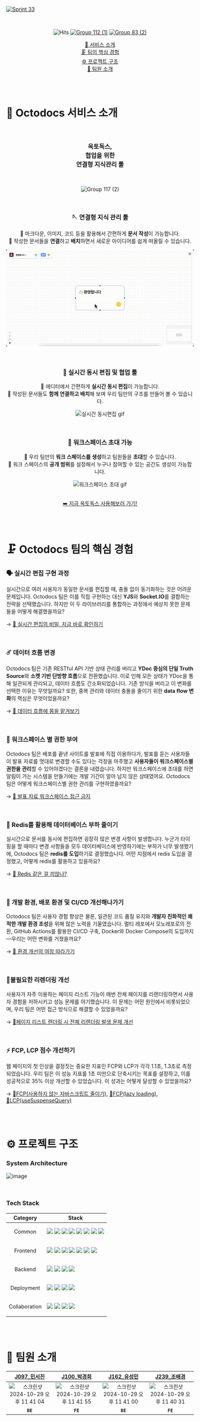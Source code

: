[![Sprint 33](https://github.com/user-attachments/assets/2b23184d-90ed-458d-9dc4-dab9579c1e48)](https://octodocs.site)

<br>

<div align="center">
  
   ![Hits](https://hits.seeyoufarm.com/api/count/incr/badge.svg?url=https%3A%2F%2Fgithub.com%2Fboostcampwm-2024%2Frefactor-web39-OctoDocs&count_bg=%23000000&title_bg=%23000000&icon=&icon_color=%23E7E7E7&title=hits&edge_flat=false) [![Group 112 (1)](https://github.com/user-attachments/assets/b7b4387e-ffe9-4469-82b7-c14509282d86)](https://octodocs.shop)
 [![Group 83 (2)](https://github.com/user-attachments/assets/2d106d94-430c-47bc-a9e2-1f0026f76c2f)](https://github.com/boostcampwm-2024/refactor-web39-OctoDocs/wiki)

</div>

<p align="center">
  <a href="#옥토독스소개">🐙 서비스 소개</a> <br>
  <a href="#핵심경험">🗜️ 팀의 핵심 경험</a> <br>
  <a href="#프로젝트구조">⚙️ 프로젝트 구조</a> <br>
  <a href="#팀원소개">🍻 팀원 소개</a> <br>
</p>

<br><br>

<h1 id="옥토독스소개">🐙 Octodocs 서비스 소개 </h1>
<div align="center">
<br>
<h3> 옥토독스, <br> 협업을 위한 <br> 연결형 지식관리 툴</h3>
<br>

![Group 117 (2)](https://github.com/user-attachments/assets/04e39b34-9483-4896-bd6b-6456c4784eee)

<br>

### 🪡 연결형 지식 관리 툴

📢 마크다운, 이미지, 코드 등을 활용해서 간편하게 **문서 작성**이 가능합니다. <br>
📢 작성한 문서들을 **연결**하고 **배치**하면서 새로운 아이디어를 쉽게 떠올릴 수 있습니다.

![문서 작성과 연결 gif](https://raw.githubusercontent.com/summersummerwhy/gif/main/391353713-1ac81d56-a0ce-403c-9e3f-7ba092b6a5b6-ezgif.com-video-to-gif-converter.gif)

<br>

### 👥 실시간 동시 편집 및 협업 툴

📢 에디터에서 간편하게 **실시간 동시 편집**이 가능합니다. <br>
📢 작성된 문서들도 **함께 연결하고 배치**해 보며 우리 팀만의 구조를 만들어 볼 수 있습니다.

![실시간 동시편집 gif](https://raw.githubusercontent.com/summersummerwhy/gif/main/391975638-86b0dcaf-3640-4836-8b91-207b39b17b05-ezgif.com-video-to-gif-converter.gif)

<br>

### 📮 워크스페이스 초대 가능

📢 우리 팀만의 **워크 스페이스를 생성**하고 팀원들을 **초대**할 수 있습니다. <br>
📢 워크 스페이스의 **공개 범위**를 설정해서 누구나 참여할 수 있는 공간도 생성이 가능합니다.

![워크스페이스 초대 gif](https://raw.githubusercontent.com/summersummerwhy/gif/main/391998820-0c096e40-bed4-4cee-bb8e-40f72a5d43f2-ezgif.com-video-to-gif-converter.gif)

<br>
</div>

<div align="center">
  <a href="https://octodocs.site/" target="_blank">
    ➡️ 지금 옥토독스 사용해보러 가기!
  </a>
</div>

<br><br>

<h1 id="핵심경험">🗜️ Octodocs 팀의 핵심 경험</h1>

### 🗣️ 실시간 편집 구현 과정

실시간으로 여러 사용자가 동일한 문서를 편집할 때, 충돌 없이 동기화하는 것은 어려운 문제입니다. Octodocs 팀은 이를 직접 구현하는 대신 **YJS**와 **Socket.IO**를 결합하는 전략을 선택했습니다. 하지만 이 두 라이브러리를 통합하는 과정에서 예상치 못한 문제들을 어떻게 해결했을까요?

→ [🔗 실시간 편집의 비밀, 지금 바로 확인하기](https://github.com/boostcampwm-2024/web15-OctoDocs/wiki/%EC%8B%A4%EC%8B%9C%EA%B0%84-%ED%8E%B8%EC%A7%91-%EA%B5%AC%ED%98%84-%EA%B3%BC%EC%A0%95)

<br>

### ☄️ 데이터 흐름 변경

Octodocs 팀은 기존 RESTful API 기반 상태 관리를 버리고 **YDoc 중심의 단일 Truth Source**와 **소켓 기반 단방향 흐름**으로 전환했습니다. 이로 인해 모든 상태가 YDoc을 통해 일관되게 관리되고, 데이터 흐름도 간소화되었습니다. 기존 방식을 버리고 이 변화를 선택한 이유는 무엇일까요? 또한, 중복 관리와 데이터 충돌을 줄이기 위한 **data flow 변화**의 핵심은 무엇이었을까요?

→ [🔗 데이터 흐름에 몸을 맡겨보기](https://github.com/boostcampwm-2024/web15-OctoDocs/wiki/%EC%86%8C%EC%BC%93%EC%9C%BC%EB%A1%9C-%EC%9D%B8%ED%95%9C-%EC%83%81%ED%83%9C%EA%B4%80%EB%A6%AC%EC%9D%98-%EB%B3%B5%EC%9E%A1%EC%84%B1%EA%B3%BC-%EB%8D%B0%EC%9D%B4%ED%84%B0-%ED%9D%90%EB%A6%84-%EB%B3%80%EA%B2%BD)

<br>

### 🔑 워크스페이스 별 권한 부여

Octodocs 팀은 배포를 끝낸 사이트를 발표에 직접 이용하다가, 발표를 듣는 사용자들이 발표 자료를 멋대로 변경할 수도 있다는 걱정을 마주했고 **사용자들이 워크스페이스별 권한을 관리**할 수 있어야겠다는 결론을 내렸습니다. 하지만 워크스페이스에 초대를 하면 알림이 가는 시스템을 만들기에는 개발 기간이 얼마 남지 않은 상태였어요. Octodocs 팀은 어떻게 워크스페이스별 권한 관리를 구현하였을까요?

→ [🔗 발표 자료 워크스페이스 접근 금지](https://github.com/boostcampwm-2024/web15-OctoDocs/wiki/%EC%9B%8C%ED%81%AC%EC%8A%A4%ED%8E%98%EC%9D%B4%EC%8A%A4-%EA%B6%8C%ED%95%9C-%EC%84%A4%EA%B3%84%2C-%EA%B5%AC%ED%98%84-%EA%B3%BC%EC%A0%95)

<br>

### 🧨 Redis를 활용해 데이터베이스 부하 줄이기

실시간으로 문서를 동시에 편집하면 굉장히 많은 변경 사항이 발생합니다. 누군가 타이핑을 할 때마다 변경 사항들을 모두 데이터베이스에 반영하기에는 부하가 너무 발생했기에, Octodocs 팀은 **redis를 도입**하기로 결정했습니다. 어떤 지점에서 redis 도입을 결정했고, 어떻게 redis를 활용하고 있을까요?

→ [🔗 Redis 같은 걸 끼얹나?](https://github.com/boostcampwm-2024/web15-OctoDocs/wiki/redis%EB%A5%BC-%ED%86%B5%ED%95%B4-%EB%8D%B0%EC%9D%B4%ED%84%B0%EB%B2%A0%EC%9D%B4%EC%8A%A4-%EC%BF%BC%EB%A6%AC-%EC%A4%84%EC%9D%B4%EA%B8%B0)

<br>

### 🐳 개발 환경, 배포 환경 및 CI/CD 개선해나가기

Octodocs 팀은 사용자 경험 향상은 물론, 일관된 코드 품질 유지와 **개발자 친화적인 쾌적한 개발 환경 조성**을 위해 많은 노력을 기울였습니다. 멀티 레포에서 모노레포로의 전환, GitHub Actions를 활용한 CI/CD 구축, Docker와 Docker Compose의 도입까지—우리는 어떤 변화를 거쳤을까요?

→ [🔗 환경 개선의 여정 따라가기](https://github.com/boostcampwm-2024/web15-OctoDocs/wiki/%EA%B0%9C%EB%B0%9C-%ED%99%98%EA%B2%BD%2C-%EB%B0%B0%ED%8F%AC-%ED%99%98%EA%B2%BD-%EB%B0%8F-CI-CD%EC%97%90-%EB%8C%80%ED%95%9C-%EA%B0%9C%EC%84%A0-%EA%B3%BC%EC%A0%95)

<br>

### 🔄불필요한 리렌더링 개선

사용자가 자주 이용하는 페이지 리스트 기능이 매번 전체 페이지를 리렌더링하면서 사용자 경험을 저하시키고 성능 문제를 야기했습니다. 이 문제는 어떤 원인에서 비롯되었으며, 우리 팀은 어떤 접근 방식으로 해결할 수 있었을까요?

→ [🔗페이지 리스트 렌더링 시 전체 리렌더링 발생 문제 개선](https://github.com/boostcampwm-2024/refactor-web39-OctoDocs/wiki/%ED%8E%98%EC%9D%B4%EC%A7%80-%EB%A6%AC%EC%8A%A4%ED%8A%B8-%EB%A0%8C%EB%8D%94%EB%A7%81-%EC%8B%9C-%EC%A0%84%EC%B2%B4-%EB%A6%AC%EB%A0%8C%EB%8D%94%EB%A7%81-%EB%B0%9C%EC%83%9D-%EB%AC%B8%EC%A0%9C-%EA%B0%9C%EC%84%A0)

<br>

### ⚡ FCP, LCP 점수 개선하기

웹 페이지의 첫 인상을 결정짓는 중요한 지표인 FCP와 LCP가 각각 1.1초, 1.3초로 측정되었습니다. 우리 팀은 이 성능 지표를 1초 미만으로 단축시키는 목표를 설정하고, 이를 성공적으로 35% 이상 개선할 수 있었습니다. 이 성과는 어떻게 달성할 수 있었을까요?

→ [🔗FCP(사용하지 않는 자바스크립트 줄이기)](https://github.com/boostcampwm-2024/refactor-web39-OctoDocs/wiki/lighthouse-%EA%B0%9C%EC%84%A0(1)-FCP(%EC%82%AC%EC%9A%A9%ED%95%98%EC%A7%80-%EC%95%8A%EB%8A%94-%EC%9E%90%EB%B0%94%EC%8A%A4%ED%81%AC%EB%A6%BD%ED%8A%B8-%EC%A4%84%EC%9D%B4%EA%B8%B0)), [🔗FCP(lazy loading)](https://github.com/boostcampwm-2024/refactor-web39-OctoDocs/wiki/lighthouse-%EA%B0%9C%EC%84%A0(2)-FCP(lazy-loading)), [🔗LCP(useSuspenseQuery)](https://github.com/boostcampwm-2024/refactor-web39-OctoDocs/wiki/lighthouse-%EA%B0%9C%EC%84%A0(3)-LCP(useSuspenseQuery))

<br><br>

<h1 id="프로젝트구조">⚙️ 프로젝트 구조</h1>

### System Architecture

![image](https://github.com/user-attachments/assets/7c807c52-d10f-4aed-b965-4ac97fb6577a)

<br>

### Tech Stack

<table>
    <thead>
        <tr>
            <th>Category</th>
            <th>Stack</th>
        </tr>
    </thead>
    <tbody>
        <tr>
            <td>
                <p align=center>Common</p>
            </td>
            <td>
                <img src="https://img.shields.io/badge/Node.js-114411?logo=node.js">
                <img src="https://img.shields.io/badge/TypeScript-3178C6?logo=typescript&logoColor=ffffff">
                <img src="https://img.shields.io/badge/Socket.io-010101?logo=Socket.io">
                <img src="https://img.shields.io/badge/YJS-05A2BA?logo=yjs&logoColor=ffffff">
                <img src="https://img.shields.io/badge/Prettier-F7B93E?logo=prettier&logoColor=ffffff">
                <img src="https://img.shields.io/badge/ESLint-4B32C3?logo=Eslint">
                <img src="https://img.shields.io/badge/yarn-2C8EBB?logo=yarn&logoColor=ffffff">
                <img src="https://img.shields.io/badge/.ENV-ECD53F?logo=.ENV&logoColor=ffffff">
            </td>
        </tr>
        <tr>
            <td>
                  <p align=center>Frontend</p>
            </td>
            <td>
                <img src="https://img.shields.io/badge/Vite-646CFF?logo=Vite&logoColor=ffffff">
                <img src="https://img.shields.io/badge/React-61DAFB?logo=React&logoColor=ffffff">
                <img src="https://img.shields.io/badge/Tailwind_CSS-06B6D4?logo=tailwindcss&logoColor=ffffff">
                <img src="https://img.shields.io/badge/React_Query-FF4154?logo=reactquery&logoColor=ffffff">
                <img src="https://img.shields.io/badge/Zustand-443E38?logo=react&logoColor=ffffff">
                <img src="https://img.shields.io/badge/Novel-3C3C3C?logo=novel&logoColor=ffffff">
                <img src="https://img.shields.io/badge/React_Flow-0078D7?logo=reactflow&logoColor=ffffff">
            </td>
        </tr>
        <tr>
            <td>
                <p align=center>Backend</p>
            </td>
            <td>
                <img src="https://img.shields.io/badge/NestJS-E0234E?logo=nestjs&logoColor=ffffff">
                <img src="https://img.shields.io/badge/Redis-DC382D?logo=redis&logoColor=ffffff">
                <img src="https://img.shields.io/badge/TypeORM-FDF24A?logo=typeorm&logoColor=ffffff">
                <img src="https://img.shields.io/badge/PostgreSQL-4169E1?logo=postgresql&logoColor=ffffff">
            </td>
        </tr>
        <tr>
            <td>
                <p align=center>Deployment</p>
            </td>
            <td>
                <img src="https://img.shields.io/badge/nginx-014532?logo=Nginx&logoColor=009639&">
                <img src="https://img.shields.io/badge/Naver Cloud Platform-03C75A?logo=naver&logoColor=ffffff">  
                <img src="https://img.shields.io/badge/GitHub Actions-2088FF?logo=GitHub Actions&logoColor=ffffff">
                <img src="https://img.shields.io/badge/Docker-2496ED?logo=docker&logoColor=ffffff">
            </td>
        </tr>
        <tr>
            <td>
                <p align=center>Collaboration</p>
            </td>
            <td>
                <img src="https://img.shields.io/badge/Notion-000000?logo=Notion">
                <img src="https://img.shields.io/badge/Figma-F24E1E?logo=Figma&logoColor=ffffff">
                <img src="https://img.shields.io/badge/Slack-4A154B?logo=Slack&logoColor=ffffff">
                <img src="https://img.shields.io/badge/Gather.town-008B8B?logo=gather&logoColor=ffffff">
            </td>
        </tr>
    </tbody>
</table>
<br><br>

<h1 id="팀원소개">🍻 팀원 소개</h1>

|  [J097\_민서진](https://github.com/summersummerwhy)  |  [J100\_박경희](https://github.com/pkh0106)  |  [J162\_유성민](https://github.com/ezcolin2)  |  [J239\_조배경](https://github.com/baegyeong)  |
| :---------------------------------------------------------------------------------------------------------------------------------------------: | :---------------------------------------------------------------------------------------------------------------------------------------------: | :---------------------------------------------------------------------------------------------------------------------------------------------: | :---------------------------------------------------------------------------------------------------------------------------------------------: |
| <img width="204" alt="스크린샷 2024-10-29 오후 11 41 04" src="https://github.com/user-attachments/assets/e093f852-a6ea-4937-b0ce-b89276bd7135"> | <img width="204" alt="스크린샷 2024-10-29 오후 11 41 55" src="https://github.com/user-attachments/assets/0f638ba9-a1ad-47b8-a874-957c0119384c"> | <img width="204" alt="스크린샷 2024-10-29 오후 11 41 00" src="https://github.com/user-attachments/assets/1d77b650-70f1-4dee-9489-dc0122b7c9ff"> | <img width="204" alt="스크린샷 2024-10-29 오후 11 40 31" src="https://github.com/user-attachments/assets/db99b6b2-ae06-4758-8687-17ebb860a52b"> |
|   **`BE`**               |          **`FE`**          |           **`BE`**          |    **`FE`**               |
